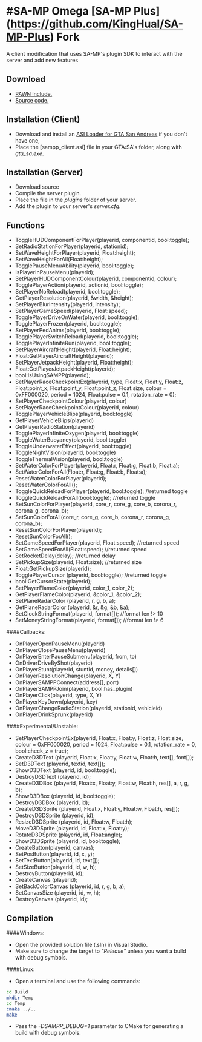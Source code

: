 #SA-MP Omega [SA-MP Plus] (https://github.com/KingHual/SA-MP-Plus) Fork
==========

A client modification that uses SA-MP's plugin SDK to interact with the server and add new features

Download
---------
  * [PAWN include.](srv/pawno/include/sampp.inc?raw=true)
  * [Source code.](https://github.com/Debug-/samp-omega/archive/master.zip)

Installation (Client)
---------

  * Download and install an [ASI Loader for GTA San Andreas](http://www.gtagarage.com/mods/show.php?id=8321) if you don't have one,
  * Place the [sampp_client.asi] file in your GTA:SA's folder, along with *gta_sa.exe*.
  

Installation (Server)
---------
  * Download source
  * Compile the server plugin.
  * Place the file in the *plugins* folder of your server.
  * Add the plugin to your server's *server.cfg*.

Functions
---------
  * ToggleHUDComponentForPlayer(playerid, componentid, bool:toggle);
  * SetRadioStationForPlayer(playerid, stationid);
  * SetWaveHeightForPlayer(playerid, Float:height);
  * SetWaveHeightForAll(Float:height);
  * TogglePauseMenuAbility(playerid, bool:toggle);
  * IsPlayerInPauseMenu(playerid);
  * SetPlayerHUDComponentColour(playerid, componentid, colour);
  * TogglePlayerAction(playerid, actionid, bool:toggle);
  * SetPlayerNoReload(playerid, bool:toggle);
  * GetPlayerResolution(playerid, &width, &height);
  * SetPlayerBlurIntensity(playerid, intensity);
  * SetPlayerGameSpeed(playerid, Float:speed);
  * TogglePlayerDriveOnWater(playerid, bool:toggle);
  * TogglePlayerFrozen(playerid, bool:toggle);
  * SetPlayerPedAnims(playerid, bool:toggle);
  * TogglePlayerSwitchReload(playerid, bool:toggle);
  * TogglePlayerInfiniteRun(playerid, bool:toggle);
  * SetPlayerAircraftHeight(playerid, Float:height);
  * Float:GetPlayerAircraftHeight(playerid);
  * SetPlayerJetpackHeight(playerid, Float:height);
  * Float:GetPlayerJetpackHeight(playerid);
  * bool:IsUsingSAMPP(playerid);
  * SetPlayerRaceCheckpointEx(playerid, type, Float:x, Float:y, Float:z, Float:point_x, Float:point_y, Float:point_z, Float:size, colour = 0xFF000020, period = 1024, Float:pulse = 0.1, rotation_rate = 0);
  * SetPlayerCheckpointColour(playerid, colour)
  * SetPlayerRaceCheckpointColour(playerid, colour)
  * TogglePlayerVehicleBlips(playerid, bool:toggle)
  * GetPlayerVehicleBlips(playerid)
  * GetPlayerRadioStation(playerid)
  * TogglePlayerInfiniteOxygen(playerid, bool:toggle)
  * ToggleWaterBuoyancy(playerid, bool:toggle)
  * ToggleUnderwaterEffect(playerid, bool:toggle)
  * ToggleNightVision(playerid, bool:toggle)
  * ToggleThermalVision(playerid, bool:toggle)
  * SetWaterColorForPlayer(playerid, Float:r, Float:g, Float:b, Float:a);
  * SetWaterColorForAll(Float:r, Float:g, Float:b, Float:a);
  * ResetWaterColorForPlayer(playerid);
  * ResetWaterColorForAll();
  * ToggleQuickReloadForPlayer(playerid, bool:toggle); //returned toggle
  * ToggleQuickReloadForAll(bool:toggle); //returned toggle
  * SetSunColorForPlayer(playerid, core_r, core_g, core_b, corona_r, corona_g, corona_b);
  * SetSunColorForAll(core_r, core_g, core_b, corona_r, corona_g, corona_b);
  * ResetSunColorForPlayer(playerid);
  * ResetSunColorForAll();
  * SetGameSpeedForPlayer(playerid, Float:speed); //returned speed
  * SetGameSpeedForAll(Float:speed); //returned speed
  * SetRocketDelay(delay); //returned delay
  * SetPickupSize(playerid, Float:size); //returned size
  * Float:GetPickupSize(playerid);
  * TogglePlayerCursor (playerid, bool:toggle); //returned toggle
  * bool:GetCursorState(playerid);
  * SetPlayerFlameColor(playerid, color_1, color_2);
  * GetPlayerFlameColor(playerid, &color_1, &color_2);
  * SetPlaneRadarColor (playerid, r, g, b, a);
  * GetPlaneRadarColor (playerid, &r, &g, &b, &a);
  * SetClockStringFormat(playerid, format[]); //format len !> 10
  * SetMoneyStringFormat(playerid, format[]); //format len !> 6

####Callbacks:
  * OnPlayerOpenPauseMenu(playerid)
  * OnPlayerClosePauseMenu(playerid)
  * OnPlayerEnterPauseSubmenu(playerid, from, to)
  * OnDriverDriveByShot(playerid)
  * OnPlayerStunt(playerid, stuntid, money, details[])
  * OnPlayerResolutionChange(playerid, X, Y)
  * OnPlayerSAMPPConnect(address[], port)
  * OnPlayerSAMPPJoin(playerid, bool:has_plugin)
  * OnPlayerClick(playerid, type, X, Y)
  * OnPlayerKeyDown(playerid, key)
  * OnPlayerChangeRadioStation(playerid, stationid, vehicleid)
  * OnPlayerDrinkSprunk(playerid)

####Experimental/Unstable:
  * SetPlayerCheckpointEx(playerid, Float:x, Float:y, Float:z, Float:size, colour = 0xFF000020, period = 1024, Float:pulse = 0.1, rotation_rate = 0, bool:check_z = true);
  * CreateD3DText (playerid, Float:x, Float:y, Float:w, Float:h, text[], font[]);
  * SetD3DText (playerid, textid, text[]);
  * ShowD3DText (playerid, id, bool:toggle);
  * DestroyD3DText (playerid, id);
  * CreateD3DBox (playerid, Float:x, Float:y, Float:w, Float:h, res[], a, r, g, b);
  * ShowD3DBox (playerid, id, bool:toggle);
  * DestroyD3DBox (playerid, id);
  * CreateD3DSprite (playerid, Float:x, Float:y, Float:w, Float:h, res[]);
  * DestroyD3DSprite (playerid, id);
  * ResizeD3DSprite (playerid, id, Float:w, Float:h);
  * MoveD3DSprite (playerid, id, Float:x, Float:y);
  * RotateD3DSprite (playerid, id, Float:angle);
  * ShowD3DSprite (playerid, id, bool:toggle); 
  * CreateButton(playerid, canvas);
  * SetPosButton(playerid, id, x, y);
  * SetTextButton(playerid, id, text[]);
  * SetSizeButton(playerid, id, w, h);
  * DestroyButton(playerid, id);
  * CreateCanvas (playerid);
  * SetBackColorCanvas (playerid, id, r, g, b, a);
  * SetCanvasSize (playerid, id, w, h);
  * DestroyCanvas (playerid, id);

Compilation
---------

####Windows:
  * Open the provided solution file (.sln) in Visual Studio.
  * Make sure to change the target to *"Release"* unless you want a build with debug symbols.

####Linux:
  * Open a terminal and use the following commands:
```sh
cd Build
mkdir Temp
cd Temp
cmake ../..
make
```
  * Pass the *-DSAMPP_DEBUG=1* parameter to CMake for generating a build with debug symbols.
